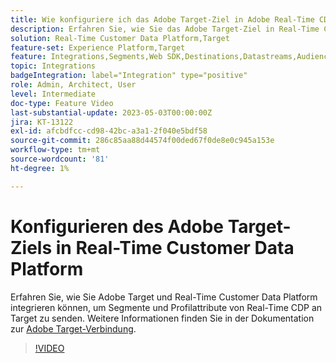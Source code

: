 ```yaml
---
title: Wie konfiguriere ich das Adobe Target-Ziel in Adobe Real-Time CDP?
description: Erfahren Sie, wie Sie das Adobe Target-Ziel in Real-Time Customer Data Platform konfigurieren, um mit dem Senden von Segmenten und Profilattributen von Real-Time CDP zu Target zu beginnen.
solution: Real-Time Customer Data Platform,Target
feature-set: Experience Platform,Target
feature: Integrations,Segments,Web SDK,Destinations,Datastreams,Audiences,Experience Targeting
topic: Integrations
badgeIntegration: label="Integration" type="positive"
role: Admin, Architect, User
level: Intermediate
doc-type: Feature Video
last-substantial-update: 2023-05-03T00:00:00Z
jira: KT-13122
exl-id: afcbdfcc-cd98-42bc-a3a1-2f040e5bdf58
source-git-commit: 286c85aa88d44574f00ded67f0de8e0c945a153e
workflow-type: tm+mt
source-wordcount: '81'
ht-degree: 1%

---
```


# Konfigurieren des Adobe Target-Ziels in Real-Time Customer Data Platform

Erfahren Sie, wie Sie Adobe Target und Real-Time Customer Data Platform integrieren können, um Segmente und Profilattribute von Real-Time CDP an Target zu senden. Weitere Informationen finden Sie in der Dokumentation zur [Adobe Target-Verbindung](https://experienceleague.adobe.com/docs/experience-platform/destinations/catalog/personalization/adobe-target-connection.html).

>[!VIDEO](https://video.tv.adobe.com/v/3418799/?learn=on&enablevpops)
